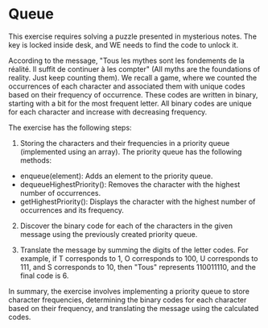 # Queue
This exercise requires solving a puzzle presented in mysterious notes. The key is locked inside  desk, and WE needs to find the code to unlock it.

According to the message, "Tous les mythes sont les fondements de la réalité. Il suffit de continuer à les compter" (All myths are the foundations of reality. Just keep counting them). We recall a game, where we counted the occurrences of each character and associated them with unique codes based on their frequency of occurrence. These codes are written in binary, starting with a bit for the most frequent letter. All binary codes are unique for each character and increase with decreasing frequency.

The exercise has the following steps:

1. Storing the characters and their frequencies in a priority queue (implemented using an array). 
The priority queue has the following methods:

- enqueue(element): Adds an element to the priority queue.
- dequeueHighestPriority(): Removes the character with the highest number of occurrences.
- getHighestPriority(): Displays the character with the highest number of occurrences and its frequency.

2. Discover the binary code for each of the characters in the given message using the previously created priority queue.

3. Translate the message by summing the digits of the letter codes. For example, if T corresponds to 1, O corresponds to 100, U corresponds to 111, and S corresponds to 10, then "Tous" represents 110011110, and the final code is 6.

In summary, the exercise involves implementing a priority queue to store character frequencies, determining the binary codes for each character based on their frequency, and translating the message using the calculated codes.
